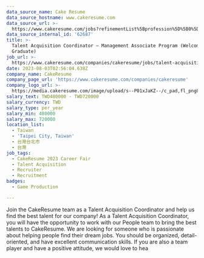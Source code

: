 ```yaml
---
data_source_name: Cake Resume
data_source_hostname: www.cakeresume.com
data_source_url: >-
  https://www.cakeresume.com/jobs?refinementList%5Bprofession%5D%5B0%5D=game-production&range%5Bsalary_range%5D%5Bmin%5D=100000
data_source_internal_id: '62687'
title: >-
  Talent Acquisition Coordinator — Management Associate Program (Welcome Fresh
  Graduate)
job_url: >-
  https://www.cakeresume.com/companies/cakeresume/jobs/talent-acquisition-coordinator
date: 2023-08-03T02:56:04.638Z
company_name: CakeResume
company_page_url: 'https://www.cakeresume.com/companies/cakeresume'
company_logo_url: >-
  https://media.cakeresume.com/image/upload/s--P01xJaKZ--/c_pad,fl_png8,h_200,w_200/v1586508643/page_2_logo_1468389599.png
salary_text: TWD480000 - TWD720000
salary_currency: TWD
salary_type: per_year
salary_min: 480000
salary_max: 720000
location_list:
  - Taiwan
  - 'Taipei City, Taiwan'
  - 台灣台北市
  - 台灣
job_tags:
  - CakeResume 2023 Career Fair
  - Talent Acquisition
  - Recruiter
  - Recruitment
badges:
  - Game Production

---
```


Join the CakeResume team as a Talent Acquisition Coordinator and help us find the best talent for our company! As a Talent Acquisition Coordinator, you will have the opportunity to work with our People team to bring the best talents to CakeResume. We are looking for someone who is passionate about helping people find their dream jobs. You should be organized, detail-oriented, and have excellent communication skills. If you are also a team player and have a positive attitude, we would love to hea